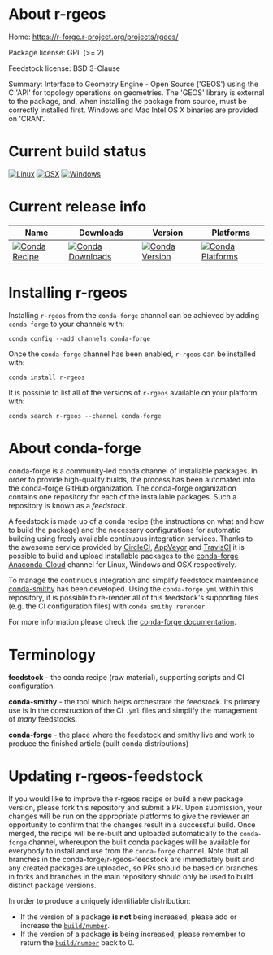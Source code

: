 About r-rgeos
=============

Home: https://r-forge.r-project.org/projects/rgeos/

Package license: GPL (>= 2)

Feedstock license: BSD 3-Clause

Summary: Interface to Geometry Engine - Open Source ('GEOS') using the C 'API' for topology operations on geometries. The 'GEOS' library is external to the package, and, when installing the package from source, must be correctly installed first. Windows and Mac Intel OS X binaries are provided on 'CRAN'.



Current build status
====================

[![Linux](https://img.shields.io/circleci/project/github/conda-forge/r-rgeos-feedstock/master.svg?label=Linux)](https://circleci.com/gh/conda-forge/r-rgeos-feedstock)
[![OSX](https://img.shields.io/travis/conda-forge/r-rgeos-feedstock/master.svg?label=macOS)](https://travis-ci.org/conda-forge/r-rgeos-feedstock)
[![Windows](https://img.shields.io/appveyor/ci/conda-forge/r-rgeos-feedstock/master.svg?label=Windows)](https://ci.appveyor.com/project/conda-forge/r-rgeos-feedstock/branch/master)

Current release info
====================

| Name | Downloads | Version | Platforms |
| --- | --- | --- | --- |
| [![Conda Recipe](https://img.shields.io/badge/recipe-r--rgeos-green.svg)](https://anaconda.org/conda-forge/r-rgeos) | [![Conda Downloads](https://img.shields.io/conda/dn/conda-forge/r-rgeos.svg)](https://anaconda.org/conda-forge/r-rgeos) | [![Conda Version](https://img.shields.io/conda/vn/conda-forge/r-rgeos.svg)](https://anaconda.org/conda-forge/r-rgeos) | [![Conda Platforms](https://img.shields.io/conda/pn/conda-forge/r-rgeos.svg)](https://anaconda.org/conda-forge/r-rgeos) |

Installing r-rgeos
==================

Installing `r-rgeos` from the `conda-forge` channel can be achieved by adding `conda-forge` to your channels with:

```
conda config --add channels conda-forge
```

Once the `conda-forge` channel has been enabled, `r-rgeos` can be installed with:

```
conda install r-rgeos
```

It is possible to list all of the versions of `r-rgeos` available on your platform with:

```
conda search r-rgeos --channel conda-forge
```


About conda-forge
=================

conda-forge is a community-led conda channel of installable packages.
In order to provide high-quality builds, the process has been automated into the
conda-forge GitHub organization. The conda-forge organization contains one repository
for each of the installable packages. Such a repository is known as a *feedstock*.

A feedstock is made up of a conda recipe (the instructions on what and how to build
the package) and the necessary configurations for automatic building using freely
available continuous integration services. Thanks to the awesome service provided by
[CircleCI](https://circleci.com/), [AppVeyor](https://www.appveyor.com/)
and [TravisCI](https://travis-ci.org/) it is possible to build and upload installable
packages to the [conda-forge](https://anaconda.org/conda-forge)
[Anaconda-Cloud](https://anaconda.org/) channel for Linux, Windows and OSX respectively.

To manage the continuous integration and simplify feedstock maintenance
[conda-smithy](https://github.com/conda-forge/conda-smithy) has been developed.
Using the ``conda-forge.yml`` within this repository, it is possible to re-render all of
this feedstock's supporting files (e.g. the CI configuration files) with ``conda smithy rerender``.

For more information please check the [conda-forge documentation](https://conda-forge.org/docs/).

Terminology
===========

**feedstock** - the conda recipe (raw material), supporting scripts and CI configuration.

**conda-smithy** - the tool which helps orchestrate the feedstock.
                   Its primary use is in the construction of the CI ``.yml`` files
                   and simplify the management of *many* feedstocks.

**conda-forge** - the place where the feedstock and smithy live and work to
                  produce the finished article (built conda distributions)


Updating r-rgeos-feedstock
==========================

If you would like to improve the r-rgeos recipe or build a new
package version, please fork this repository and submit a PR. Upon submission,
your changes will be run on the appropriate platforms to give the reviewer an
opportunity to confirm that the changes result in a successful build. Once
merged, the recipe will be re-built and uploaded automatically to the
`conda-forge` channel, whereupon the built conda packages will be available for
everybody to install and use from the `conda-forge` channel.
Note that all branches in the conda-forge/r-rgeos-feedstock are
immediately built and any created packages are uploaded, so PRs should be based
on branches in forks and branches in the main repository should only be used to
build distinct package versions.

In order to produce a uniquely identifiable distribution:
 * If the version of a package **is not** being increased, please add or increase
   the [``build/number``](https://conda.io/docs/user-guide/tasks/build-packages/define-metadata.html#build-number-and-string).
 * If the version of a package **is** being increased, please remember to return
   the [``build/number``](https://conda.io/docs/user-guide/tasks/build-packages/define-metadata.html#build-number-and-string)
   back to 0.
